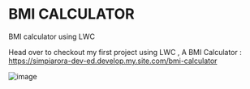 # BMI CALCULATOR
BMI calculator using LWC

Head over to checkout my first project using LWC , A BMI Calculator : https://simpiarora-dev-ed.develop.my.site.com/bmi-calculator

![image](https://github.com/simpiarora/bmicalculator/assets/17785244/bf264cdd-1957-4dfc-ac3c-9129862272b2)



